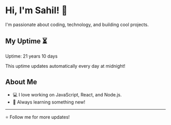 # Hi, I'm Sahil! 👋

I'm passionate about coding, technology, and building cool projects.

## My Uptime ⏳
Uptime: 21 years 10 days

This uptime updates automatically every day at midnight!

## About Me
- 💻 I love working on JavaScript, React, and Node.js.
- 🎯 Always learning something new!

---

⭐️ Follow me for more updates!
